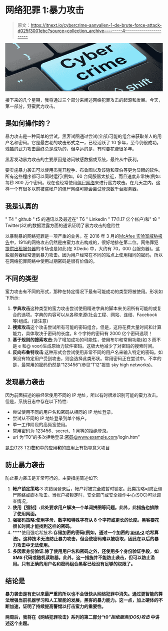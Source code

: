 # 网络犯罪 1:暴力攻击

> 原文：<https://itnext.io/cybercrime-aanvallen-1-de-brute-force-attack-d025f3001ebc?source=collection_archive---------4----------------------->

![](img/4b5feee27253df505966252561efc851.png)

接下来的几个星期，我将通过三个部分来阐述网络犯罪攻击的起源和发展。今天，第一部分，野蛮武力攻击。

## **是如何操作的？**

暴力攻击是一种简单的尝试，黑客试图通过尝试(全部)可能的组合来获取某人的用户名和密码。它是最古老的攻击形式之一，已经活跃了 10 多年，至今仍很成功。残酷的武力攻击最终总是成功的，但幸运的是，有时要花费很多年。

黑客发动暴力攻击的主要原因是访问敏感数据或系统，最终从中获利。

要实施暴力袭击可以使用杰克开膛手、布鲁图以及该隐和亚伯等更为显眼的软件。所有这些程序都可以同时运行(例如。60 台伺服器太接近，而且速度非常快(例如:每秒 800 万个密码。现在也经常使用[僵尸网络](https://nl.wikipedia.org/wiki/Botnet)来进行蛮力攻击。在几天之内，这样一个有很多以前被盗帐户的僵尸网络可能会尝试登录数千台服务器。

## 我是认真的

" T4 " github " t5 的通讯以及最近在" T6 " LinkedIn " T7(1.17 亿个帐户)和" t8 " Twitter(32)的数据泄露方面的通讯证明了暴力攻击的危险性

以暴制暴的网络犯罪是一项严重的业务。在 2016 年 3 月的[McAfee 实验室威胁报告](http://www.mcafee.com/us/resources/reports/rp-quarterly-threats-mar-2016.pdf)中，19%的网络攻击仍然是由蛮力攻击构成的，很好地排在第二位。网络罪犯[提供出租服务器](https://securelist.com/blog/research/75027/xdedic-the-shady-world-of-hacked-servers-for-sale/)的市场也是如此(在 XDedic 中，大约有 70，000 台服务器)。这些服务器经常遭到暴力攻击。因为用户经常在不同的站点上使用相同的密码，所以在网络犯罪网络中使用过期密码是很有价值的。

## 不同的类型

蛮力攻击有不同的形式，那种在特定情况下最有可能成功的类型将被使用。形状如下所示:

1.  **字典攻击**这种类型的蛮力攻击尝试使用精进字典的脚本来关闭所有可能的或复合的选项。字典的内容可以从各种来源(社会工程、网站、连结、Facebook 等)组成。(请注意)
2.  **搜索攻击**这个攻击尝试所有可能的密码组合。但是，这将花费大量时间和计算能力，具体取决于密码的长度。8 个字符的密码有 2000 亿个密码选项！
3.  **基于规则的搜索攻击**:为了增加成功的可能性，使用布尔和常用功能(如 3 而不是 e 和@ voor)生成原始力软件密码。这极大地减少了对密码的搜索时间。
4.  **反向布鲁特攻击**:这种形式会尝试使用非常不同的用户名来输入特定的密码。如果没有特定用户受到攻击，则会选择此类形状。常用密码正在尝试中。不幸的是，最常用的密码仍然是“123456”(参见“T12”报告 sky high networks)。

## 发现暴力袭击

因为前面描述的船经常使用不同的 IP 地址，所以有时很难识别可能的蛮力攻击。但是，系统日志中存在以下特性:

*   尝试使用不同的用户名和密码从相同的 IP 地址登录。
*   尝试从不同的 IP 地址登录到单个帐户。
*   单一工作阶段的高频宽使用。
*   常用密码为 123456、secret、1 月等的拒绝登录。
*   url 为“T0”的多次拒绝登录:密码@www.example.com/login.htm”

昆虫(123 T2)**在**和中的应用**和**的应用上有指导意义项目

## 防止暴力袭击

防止暴力袭击是非常可行的。主要措施简述如下:

1.  **帐户锁定策略**:3 次错误登录后，帐户将被完全或暂时锁定。此类策略可防止僵尸网络或脚本攻击。当帐户被锁定时，安全部门或安全操作中心(SOC)可以调查情况。
2.  **使用**[](https://en.wikipedia.org/wiki/CAPTCHA)**【强制】:此处要求用户解决一个单词拼图等问题。此外，此措施也排除了使用网面。**
3.  ****强密码策略**:使用字母、数字和特殊字符从 8 个字符或更长的长度。黑客要花很长时间才能找到这样的密码。**
4.  ****使用强哈希技术:**存储加密的密码(例如，通过一个加密的 [SHA-2](https://en.wikipedia.org/wiki/SHA-2) 哈希算法)。这种技术无法防止暴力攻击，但会使密码难以被窃取，因此在以后的暴力攻击中无法使用。**
5.  ****多因素身份验证**:除了使用用户名和密码之外，还使用多个身份验证手段，如 SMS 代码或随机读取器。此外，这一措施并不能防止袭击，但可以防止滥用。只有正确的用户名和密码组合黑客已经没有足够的权限了。**

## **结论是**

**暴力袭击是有史以来最严重的所以也不会很快从网络犯罪中消失。通过更智能的算法增强当前机器学习和人工智能的发展，黑客的暴力能力。这一点，加上硬体的不断加速，证明了持续提高警惕以打击蛮力的重要性。**

**两周后，我将在《网络犯罪攻击》系列的第二部分“t0”*拒绝服务(DOS)攻击* 中讲述这个主题。**